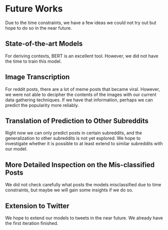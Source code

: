 # Future Works

Due to the time constraints, we have a few ideas we could not try out but hope to do so in the near future.

## State-of-the-art Models
For deriving contexts, BERT is an excellent tool. However, we did not have the time to train this model.

## Image Transcription
For reddit posts, there are a lot of meme posts that became viral. However, we were not able to decipher the contents of the images with our current data gathering techniques. If we have that information, perhaps we can predict the popularity more reliably.

## Translation of Prediction to Other Subreddits
Right now we can only predict posts in certain subreddits, and the generalization to other subreddits is not yet explored. We hope to investigate whether it is possible to at least extend to similar subreddits with our model.

## More Detailed Inspection on the Mis-classified Posts
We did not check carefully what posts the models misclassified due to time constraints, but maybe we will gain some insights if we do so.

## Extension to Twitter
We hope to extend our models to tweets in the near future. We already have the first iteration finished.

